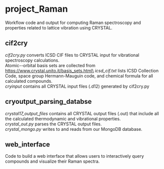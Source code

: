 # project_Raman
Workflow code and output for computing Raman spectroscopy and properties related to lattice vibration using CRYSTAL.
## cif2cry
*cif2cry.py* converts ICSD CIF files to CRYSTAL input for vibrational spectroscopy calculations.\
Atomic--orbital basis sets are collected from https://www.crystal.unito.it/basis_sets.html\
*icsd_cif.txt* lists ICSD Collection Code, space group Hermann-Mauguin code, and chemical formula for all calculated compounds.\
*cryinput* contains all CRYSTAL input files (.d12) generated by cif2cry.py
## cryoutput_parsing_databse
*crystal17_output_files* contains all CRYSTAL output files (.out) that include all the calculated thermodynamic and vibrational properties.\
*crystal_out.py* parses the CRYSTAL output files.\
*crystal_mongo.py* writes to and reads from our MongoDB database.
## web_interface
Code to build a web interface that allows users to interactively query compounds and visualize their Raman spectra.
